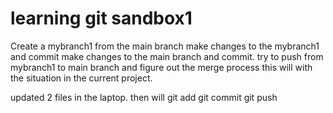 # learning git sandbox1

Create a mybranch1 from the main branch
make changes to the mybranch1 and commit
make changes to the main branch and commit.
try to push from mybranch1 to main branch and figure out the merge process
this will with the situation in the current project.

updated 2 files in the laptop.
then will git add
git commit 
git push
